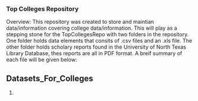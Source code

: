 ### Top Colleges Repository

Overview: This repository was created to store and maintian data/information covering college data/information. This will play as a stepping stone for the TopCollegesRepo with two folders in the repository. One folder holds data elements that consits of .csv files and an .xls file. The other folder holds scholary reports found in the University of North Texas Library Database, thes reports are all in PDF format. A breif summary of each file will be given below:

## Datasets_For_Colleges
 1. 
